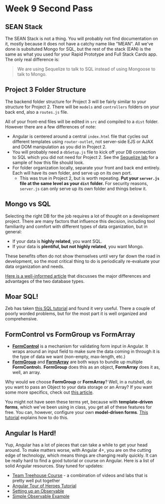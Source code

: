 # Week 9 Second Pass

## SEAN Stack

The SEAN Stack is not a thing.  You will probably not find documentation on it, mostly because it does not have a catchy name like "MEAN".  All we've done is subsituted Mongo for SQL, but the rest of the stack (EAN) is the same as what you used for your Rapid Prototype and Full Stack Cards app.  The only real difference is:

> We are using Sequelize to talk to SQL instead of using Mongoose to talk to Mongo.

## Project 3 Folder Structure

The backend folder structure for Project 3 will be fairly similar to your structure for Project 2.  There will be `models` and `controllers` folders on your back end, also a `routes.js` file.  

All of your front-end files will be edited in `src` and compiled to a `dist` folder. However there are a few differences of note:

- Angular is centered around a central `index.html` file that cycles out different templates using `router-outlet`, not server-side EJS or AJAX and DOM manipulation as you did in Project 2.
- You will probably need a `dbSetup.js` file to kick off your DB connection to SQL which you did not need for Project 2.  See the [Sequelize lab](https://github.com/den-materials/modeling-tunr) for a sample of how this file should look.
- For folder organization locally, separate your front and back end entirely.  Each will have its own folder, and serve up on its own port.
  - This was true in Project 2, but is worth repeating.  **Put your `server.js` file at the same level as your `dist` folder.**  For security reasons, `server.js` can only serve up its own folder and things below it.

## Mongo vs SQL

Selecting the right DB for the job requires a lot of thought on a development project.  There are many factors that influence this decision, including tool familiarity and comfort with different types of data organization, but in general:

- If your data is **highly related**, you want SQL.
- If your data is **plentiful, but not highly related**, you want Mongo.

These benefits often do not show themselves until very far down the road in development, so the most critical thing to do is periodically re-evaluate your data organization and needs.

[Here is a well-informed article](https://www.sitepoint.com/sql-vs-nosql-differences/) that discusses the major differences and advantages of the two database types.

## Moar SQL!

Zeb has taken [this SQL tutorial](https://sqlzoo.net/) and found it very useful.  There a couple of poorly worded problems, but for the most part it is well organized and comprehensive.

## FormControl vs FormGroup vs FormArray

- [**FormControl**](https://angular.io/api/forms/FormControl) is a mechanism for validating form input in Angular.  It wraps around an input field to make sure the data coming in through it is the type of data we want (non-empty, max-length, etc.)
- [**FormGroup**](https://angular.io/api/forms/FormGroup) and [**FormArray**](https://angular.io/api/forms/FormArray) are both ways to bundle up multiple **FormControl**s.  **FormGroup** does this as an object, **FormArray** does it as, well, an array.

Why would we choose **FormGroup** or **FormArray**?  Well, in a nutshell, do you want to pass an Object to your data storage or an Array?  If you want some more specifics, check out [this article](https://stackoverflow.com/questions/41288928/when-to-use-formgroup-vs-formarray).

You might not have seen these terms yet, because with **template-driven forms**, which we've been using in class, you get all of these features for free.  You can, however, configure your own **model-driven forms**.  [This tutorial](https://scotch.io/tutorials/using-angular-2s-model-driven-forms-with-formgroup-and-formcontrol) explains how to do this.

## Angular Is Hard!

Yup, Angular has a lot of pieces that can take a while to get your head around.  To make matters worse, with Angular 4+, you are on the cutting edge of technology, which means things are changing really quickly.  It can be really hard to find a good tutorial or course on Angular.  Here is a list of solid Angular resources.  Stay tuned for updates:

- [Team Treehouse Course](https://teamtreehouse.com/library/angular-basics-2) - a combination of videos and labs that is pretty well put together
- [Angular Tour of Heroes Tutorial](https://angular.io/tutorial)
- [Setting up an Observable](http://jasonwatmore.com/post/2016/12/01/angular-2-communicating-between-components-with-observable-subject)
- [Simple Observable Example](http://embed.plnkr.co/CJNgwR8bhKv2qY1P8rGa)
